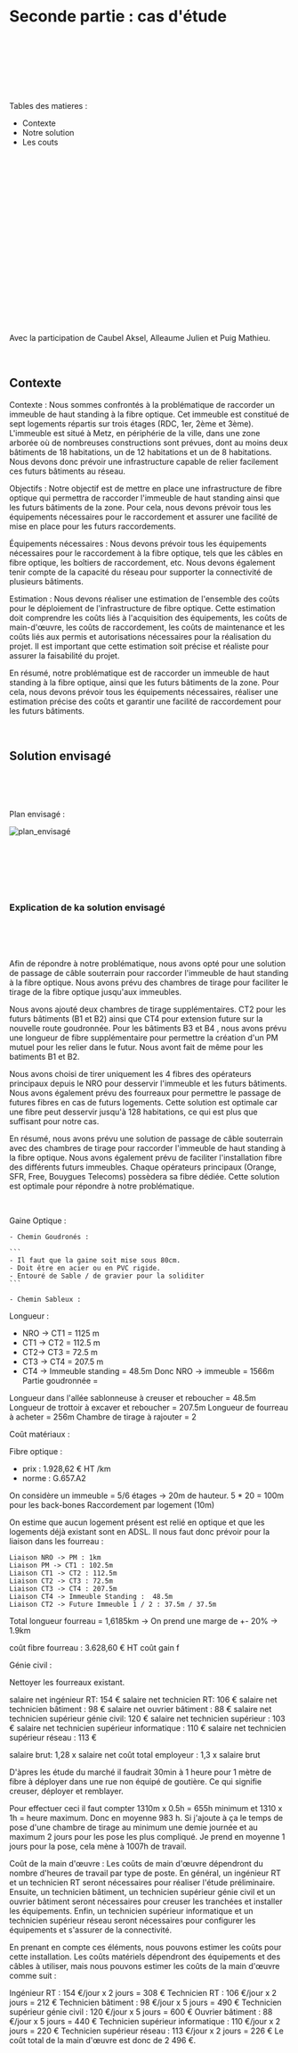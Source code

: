 # Seconde partie : cas d'étude

<link rel="stylesheet" type="text/css" href="style.css">

</br></br></br></br></br></br>

Tables des matieres :

- Contexte
- Notre solution
- Les couts

</br></br></br></br></br></br></br></br></br></br></br></br></br></br></br></br></br></br>

Avec la participation de Caubel Aksel, Alleaume Julien et Puig Mathieu.

<div style="page-break-after: always; visibility: hidden">\pagebreak</div>

## Contexte

Contexte :
Nous sommes confrontés à la problématique de raccorder un immeuble de haut standing à la fibre optique. Cet immeuble est constitué de sept logements répartis sur trois étages (RDC, 1er, 2ème et 3ème). L'immeuble est situé à Metz, en périphérie de la ville, dans une zone arborée où de nombreuses constructions sont prévues, dont au moins deux bâtiments de 18 habitations, un de 12 habitations et un de 8 habitations. Nous devons donc prévoir une infrastructure capable de relier facilement ces futurs bâtiments au réseau.

Objectifs :
Notre objectif est de mettre en place une infrastructure de fibre optique qui permettra de raccorder l'immeuble de haut standing ainsi que les futurs bâtiments de la zone. Pour cela, nous devons prévoir tous les équipements nécessaires pour le raccordement et assurer une facilité de mise en place pour les futurs raccordements.

Équipements nécessaires :
Nous devons prévoir tous les équipements nécessaires pour le raccordement à la fibre optique, tels que les câbles en fibre optique, les boîtiers de raccordement, etc. Nous devons également tenir compte de la capacité du réseau pour supporter la connectivité de plusieurs bâtiments.

Estimation :
Nous devons réaliser une estimation de l'ensemble des coûts pour le déploiement de l'infrastructure de fibre optique. Cette estimation doit comprendre les coûts liés à l'acquisition des équipements, les coûts de main-d'œuvre, les coûts de raccordement, les coûts de maintenance et les coûts liés aux permis et autorisations nécessaires pour la réalisation du projet. Il est important que cette estimation soit précise et réaliste pour assurer la faisabilité du projet.

En résumé, notre problématique est de raccorder un immeuble de haut standing à la fibre optique, ainsi que les futurs bâtiments de la zone. Pour cela, nous devons prévoir tous les équipements nécessaires, réaliser une estimation précise des coûts et garantir une facilité de raccordement pour les futurs bâtiments.

<div style="page-break-after: always; visibility: hidden">\pagebreak</div>

## Solution envisagé

</br></br></br>

Plan envisagé :

![plan_envisagé](./img/plan.drawio.svg)

<div style="page-break-after: always; visibility: hidden">\pagebreak</div>

</br></br></br>

### Explication de ka solution envisagé

</br></br></br>

Afin de répondre à notre problématique, nous avons opté pour une solution de passage de câble souterrain pour raccorder l'immeuble de haut standing à la fibre optique. Nous avons prévu des chambres de tirage pour faciliter le tirage de la fibre optique jusqu'aux immeubles.

Nous avons ajouté deux chambres de tirage supplémentaires. CT2 pour les futurs bâtiments (B1 et B2) ainsi que CT4 pour extension future sur la nouvelle route goudronnée. Pour les bâtiments B3 et B4 , nous avons prévu une longueur de fibre supplémentaire pour permettre la création d'un PM mutuel pour les relier dans le futur. Nous avont fait de même pour les batiments B1 et B2.

Nous avons choisi de tirer uniquement les 4 fibres des opérateurs principaux depuis le NRO pour desservir l'immeuble et les futurs bâtiments. Nous avons également prévu des fourreaux pour permettre le passage de futures fibres en cas de futurs logements. Cette solution est optimale car une fibre peut desservir jusqu'à 128 habitations, ce qui est plus que suffisant pour notre cas.

En résumé, nous avons prévu une solution de passage de câble souterrain avec des chambres de tirage pour raccorder l'immeuble de haut standing à la fibre optique. Nous avons également prévu de faciliter l'installation fibre des différents futurs immeubles. Chaque opérateurs principaux (Orange, SFR, Free, Bouygues Telecoms) possèdera sa fibre dédiée. Cette solution est optimale pour répondre à notre problématique.

<div style="page-break-after: always; visibility: hidden">\pagebreak</div>

Gaine Optique :

    - Chemin Goudronés :

    ```
    - Il faut que la gaine soit mise sous 80cm.
    - Doit être en acier ou en PVC rigide. 
    - Entouré de Sable / de gravier pour la soliditer 
    ```

    - Chemin Sableux :

Longueur :

- NRO -> CT1 = 1125 m
- CT1 -> CT2 = 112.5 m
- CT2-> CT3 = 72.5 m
- CT3 -> CT4 = 207.5 m
- CT4 -> Immeuble standing = 48.5m
Donc NRO -> immeuble = 1566m
Partie goudronnée =

Longueur dans l'allée sablonneuse à creuser et reboucher = 48.5m
Longueur de trottoir à excaver et reboucher = 207.5m
Longueur de fourreau à acheter = 256m
Chambre de tirage à rajouter = 2

Coût matériaux :

Fibre optique :

- prix : 1.928,62 € HT /km
- norme : G.657.A2

On considère un immeuble = 5/6 étages -> 20m de hauteur.
5 * 20 = 100m pour les back-bones
Raccordement par logement (10m)

On estime que aucun logement présent est relié en optique et que les logements déjà existant sont en ADSL.
Il nous faut donc prévoir pour la liaison dans les fourreau :

    Liaison NRO -> PM : 1km
    Liaison PM -> CT1 : 102.5m 
    Liaison CT1 -> CT2 : 112.5m
    Liaison CT2 -> CT3 : 72.5m
    Liaison CT3 -> CT4 : 207.5m
    Liaison CT4 -> Immeuble Standing :  48.5m
    Liaison CT2 -> Future Immeuble 1 / 2 : 37.5m / 37.5m

  Total longueur fourreau = 1,6185km -> On prend une marge de +- 20% -> 1.9km

  coût fibre fourreau : 3.628,60 € HT
  coût gain f

Génie civil :

Nettoyer les fourreaux existant.

salaire net ingénieur RT: 154 €
salaire net technicien RT: 106 €
salaire net technicien bâtiment : 98 €
salaire net ouvrier bâtiment : 88 €
salaire net technicien supérieur génie civil: 120 €
salaire net technicien supérieur : 103 €
salaire net technicien supérieur informatique : 110 €
salaire net technicien supérieur réseau : 113 €

salaire brut: 1,28 x salaire net
coût total employeur : 1,3 x salaire brut

D'àpres les étude du marché il faudrait 30min à 1 heure pour 1 mètre de fibre à déployer dans une rue non équipé de goutière. Ce qui signifie creuser, déployer et remblayer.

Pour effectuer ceci il faut compter 1310m x 0.5h = 655h minimum et 1310 x 1h = heure maximum. Donc en moyenne 983 h. Si j'ajoute à ça le temps de pose d'une chambre de tirage au minimum une demie journée et au maximum 2 jours pour les pose les plus compliqué. Je prend en moyenne 1 jours pour la pose, cela mène à 1007h de travail.

Coût de la main d'œuvre : Les coûts de main d'œuvre dépendront du nombre d'heures de travail par type de poste. En général, un ingénieur RT et un technicien RT seront nécessaires pour réaliser l'étude préliminaire. Ensuite, un technicien bâtiment, un technicien supérieur génie civil et un ouvrier bâtiment seront nécessaires pour creuser les tranchées et installer les équipements. Enfin, un technicien supérieur informatique et un technicien supérieur réseau seront nécessaires pour configurer les équipements et s'assurer de la connectivité.

En prenant en compte ces éléments, nous pouvons estimer les coûts pour cette installation. Les coûts matériels dépendront des équipements et des câbles à utiliser, mais nous pouvons estimer les coûts de la main d'œuvre comme suit :

Ingénieur RT : 154 €/jour x 2 jours = 308 €
Technicien RT : 106 €/jour x 2 jours = 212 €
Technicien bâtiment : 98 €/jour x 5 jours = 490 €
Technicien supérieur génie civil : 120 €/jour x 5 jours = 600 €
Ouvrier bâtiment : 88 €/jour x 5 jours = 440 €
Technicien supérieur informatique : 110 €/jour x 2 jours = 220 €
Technicien supérieur réseau : 113 €/jour x 2 jours = 226 €
Le coût total de la main d'œuvre est donc de 2 496 €.
